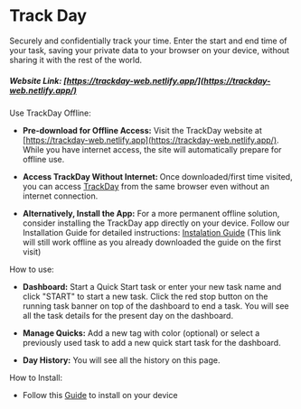 # Track Day

Securely and confidentially track your time. Enter the start and end time of your task, saving your private data to your browser on your device, without sharing it with the rest of the world.

##### Website Link: [https://trackday-web.netlify.app/](https://trackday-web.netlify.app/)

Use TrackDay Offline:

- <strong>Pre-download for Offline Access:</strong> Visit the TrackDay website at [https://trackday-web.netlify.app](https://trackday-web.netlify.app/). While you have internet access, the site will automatically prepare for offline use.

- <strong>Access TrackDay Without Internet: </strong> Once downloaded/first time visited, you can access [TrackDay](https://trackday-web.netlify.app/)  from the same browser even without an internet connection.
- <strong>Alternatively, Install the App:</strong> For a more permanent offline solution, consider installing the TrackDay app directly on your device. Follow our Installation Guide for detailed instructions: [Instalation Guide](https://trackday-web.netlify.app/download) (This link will still work offline as you already downloaded the guide on the first visit)

How to use:

- <strong>Dashboard:</strong> Start a Quick Start task or enter your new task name and click "START" to start a new task. Click the red stop button on the running task banner on top of the dashboard to end a task. You will see all the task details for the present day on the dashboard.

- <strong>Manage Quicks:</strong> Add a new tag with color (optional) or select a previously used task to add a new quick start task for the dashboard.

- <strong>Day History:</strong> You will see all the history on this page.

How to Install:

- Follow this [Guide](https://trackday-web.netlify.app/download) to install on your device